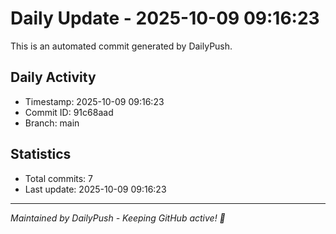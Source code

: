 # Daily Update - 2025-10-09 09:16:23

This is an automated commit generated by DailyPush.

## Daily Activity
- Timestamp: 2025-10-09 09:16:23
- Commit ID: 91c68aad
- Branch: main

## Statistics
- Total commits: 7
- Last update: 2025-10-09 09:16:23

---
*Maintained by DailyPush - Keeping GitHub active! 🚀*
